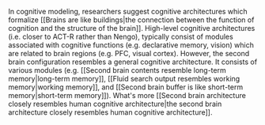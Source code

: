 ---
---

In cognitive modeling, researchers suggest cognitive architectures which formalize [[Brains are like buildings|the connection between the function of cognition and the structure of the brain]]. High-level cognitive architectures (i.e. closer to ACT-R rather than Nengo), typically consist of modules associated with cognitive functions (e.g. declarative memory, vision) which are related to brain regions (e.g. PFC, visual cortex). However, the second brain configuration resembles a general cognitive architecture. It consists of various modules (e.g. [[Second brain contents resemble long-term memory|long-term memory]], [[Fluid search output resembles working memory|working memory]], and [[Second brain buffer is like short-term memory|short-term memory]]). What's more [[Second brain architecture closely resembles human cognitive architecture|the second brain architecture closely resembles human cognitive architecture]].